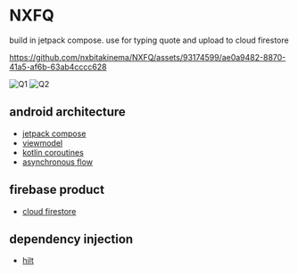 # NXFQ
build in jetpack compose. use for typing quote and upload to cloud firestore 

https://github.com/nxbitakinema/NXFQ/assets/93174599/ae0a9482-8870-41a5-af6b-63ab4cccc628

![Q1](https://github.com/nxbitakinema/NXFQ/assets/93174599/b004daa2-d2e0-45fb-87e2-374e38662ee8)
![Q2](https://github.com/nxbitakinema/NXFQ/assets/93174599/5be4f0ab-1867-45c7-97b6-cfb38da01119)


## android architecture
* [jetpack compose][9]
* [viewmodel][5]
* [kotlin coroutines][7]
* [asynchronous flow][8]


## firebase product
* [cloud firestore][2]

## dependency injection
* [hilt][6]


[2]: https://firebase.google.com/docs/firestore
[5]: https://developer.android.com/topic/libraries/architecture/viewmodel
[6]: https://developer.android.com/training/dependency-injection/hilt-android
[7]: https://kotlinlang.org/docs/coroutines-overview.html
[8]: https://kotlinlang.org/docs/flow.html
[9]: https://developer.android.com/jetpack/compose

